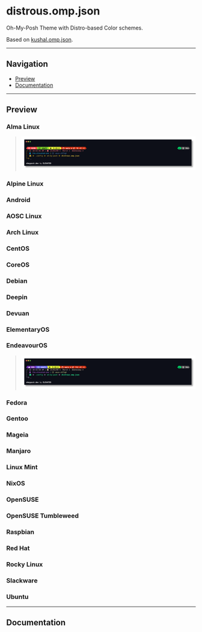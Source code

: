 # distrous.omp.json

Oh-My-Posh Theme with Distro-based Color schemes.

Based on [kushal.omp.json](https://github.com/JanDeDobbeleer/oh-my-posh/blob/main/themes/kushal.omp.json).

---

## Navigation

- [Preview](#preview)
- [Documentation](#documentation)

---

## Preview

### Alma Linux

> [![alma-linux-preview](https://github.com/TheElevatedOne/distrous.omp.json/blob/main/previews/distrous-alma-linux.omp.json.png?raw=true)](https://github.com/TheElevatedOne/distrous.omp.json/blob/main/themes/distrous-alma-linux.omp.json?raw=true)

### Alpine Linux

### Android

### AOSC Linux

### Arch Linux

### CentOS

### CoreOS

### Debian

### Deepin

### Devuan

### ElementaryOS

### EndeavourOS

> [![endeavouros-preview](https://github.com/TheElevatedOne/distrous.omp.json/blob/main/previews/distrous-endeavouros.omp.json.png?raw=true)](https://github.com/TheElevatedOne/distrous.omp.json/blob/main/themes/distrous-endeavouros.omp.json?raw=true)

### Fedora

### Gentoo

### Mageia

### Manjaro

### Linux Mint

### NixOS

### OpenSUSE

### OpenSUSE Tumbleweed

### Raspbian

### Red Hat

### Rocky Linux

### Slackware

### Ubuntu

---

## Documentation
